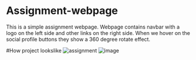 # Assignment-webpage
This is a simple assignment webpage. Webpage contains navbar with a logo on the left side and other links on the right side. When we hover on the social profile buttons they show a 360 degree rotate effect.

#How project lookslike
![assignment](https://user-images.githubusercontent.com/110116134/195296225-07ff2c03-e28a-4700-aa3f-e2ec303a947e.PNG)
![image](https://user-images.githubusercontent.com/110116134/195297396-7b427ff3-7b90-4788-a84e-ca0ff84d0061.png)
